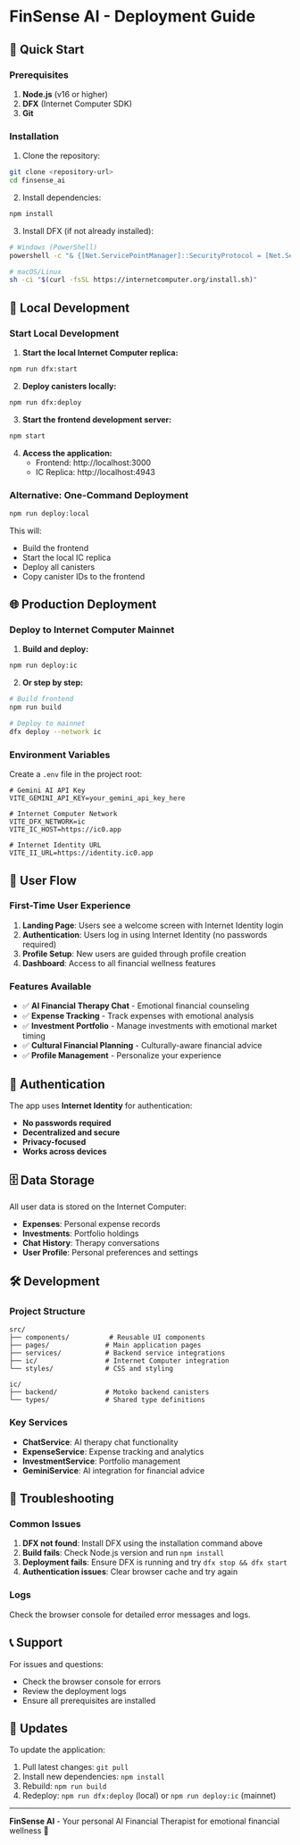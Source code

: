 # FinSense AI - Deployment Guide

## 🚀 Quick Start

### Prerequisites

1. **Node.js** (v16 or higher)
2. **DFX** (Internet Computer SDK)
3. **Git**

### Installation

1. Clone the repository:
```bash
git clone <repository-url>
cd finsense_ai
```

2. Install dependencies:
```bash
npm install
```

3. Install DFX (if not already installed):
```bash
# Windows (PowerShell)
powershell -c "& {[Net.ServicePointManager]::SecurityProtocol = [Net.SecurityProtocolType]::Tls12; iwr 'https://internetcomputer.org/install.sh' -useb | iex}"

# macOS/Linux
sh -ci "$(curl -fsSL https://internetcomputer.org/install.sh)"
```

## 🔧 Local Development

### Start Local Development

1. **Start the local Internet Computer replica:**
```bash
npm run dfx:start
```

2. **Deploy canisters locally:**
```bash
npm run dfx:deploy
```

3. **Start the frontend development server:**
```bash
npm start
```

4. **Access the application:**
   - Frontend: http://localhost:3000
   - IC Replica: http://localhost:4943

### Alternative: One-Command Deployment

```bash
npm run deploy:local
```

This will:
- Build the frontend
- Start the local IC replica
- Deploy all canisters
- Copy canister IDs to the frontend

## 🌐 Production Deployment

### Deploy to Internet Computer Mainnet

1. **Build and deploy:**
```bash
npm run deploy:ic
```

2. **Or step by step:**
```bash
# Build frontend
npm run build

# Deploy to mainnet
dfx deploy --network ic
```

### Environment Variables

Create a `.env` file in the project root:

```env
# Gemini AI API Key
VITE_GEMINI_API_KEY=your_gemini_api_key_here

# Internet Computer Network
VITE_DFX_NETWORK=ic
VITE_IC_HOST=https://ic0.app

# Internet Identity URL
VITE_II_URL=https://identity.ic0.app
```

## 📱 User Flow

### First-Time User Experience

1. **Landing Page**: Users see a welcome screen with Internet Identity login
2. **Authentication**: Users log in using Internet Identity (no passwords required)
3. **Profile Setup**: New users are guided through profile creation
4. **Dashboard**: Access to all financial wellness features

### Features Available

- ✅ **AI Financial Therapy Chat** - Emotional financial counseling
- ✅ **Expense Tracking** - Track expenses with emotional analysis
- ✅ **Investment Portfolio** - Manage investments with emotional market timing
- ✅ **Cultural Financial Planning** - Culturally-aware financial advice
- ✅ **Profile Management** - Personalize your experience

## 🔐 Authentication

The app uses **Internet Identity** for authentication:

- **No passwords required**
- **Decentralized and secure**
- **Privacy-focused**
- **Works across devices**

## 🗄️ Data Storage

All user data is stored on the Internet Computer:

- **Expenses**: Personal expense records
- **Investments**: Portfolio holdings
- **Chat History**: Therapy conversations
- **User Profile**: Personal preferences and settings

## 🛠️ Development

### Project Structure

```
src/
├── components/          # Reusable UI components
├── pages/              # Main application pages
├── services/           # Backend service integrations
├── ic/                 # Internet Computer integration
└── styles/             # CSS and styling

ic/
├── backend/            # Motoko backend canisters
└── types/              # Shared type definitions
```

### Key Services

- **ChatService**: AI therapy chat functionality
- **ExpenseService**: Expense tracking and analytics
- **InvestmentService**: Portfolio management
- **GeminiService**: AI integration for financial advice

## 🐛 Troubleshooting

### Common Issues

1. **DFX not found**: Install DFX using the installation command above
2. **Build fails**: Check Node.js version and run `npm install`
3. **Deployment fails**: Ensure DFX is running and try `dfx stop && dfx start`
4. **Authentication issues**: Clear browser cache and try again

### Logs

Check the browser console for detailed error messages and logs.

## 📞 Support

For issues and questions:
- Check the browser console for errors
- Review the deployment logs
- Ensure all prerequisites are installed

## 🔄 Updates

To update the application:

1. Pull latest changes: `git pull`
2. Install new dependencies: `npm install`
3. Rebuild: `npm run build`
4. Redeploy: `npm run dfx:deploy` (local) or `npm run deploy:ic` (mainnet)

---

**FinSense AI** - Your personal AI Financial Therapist for emotional financial wellness 🌟

